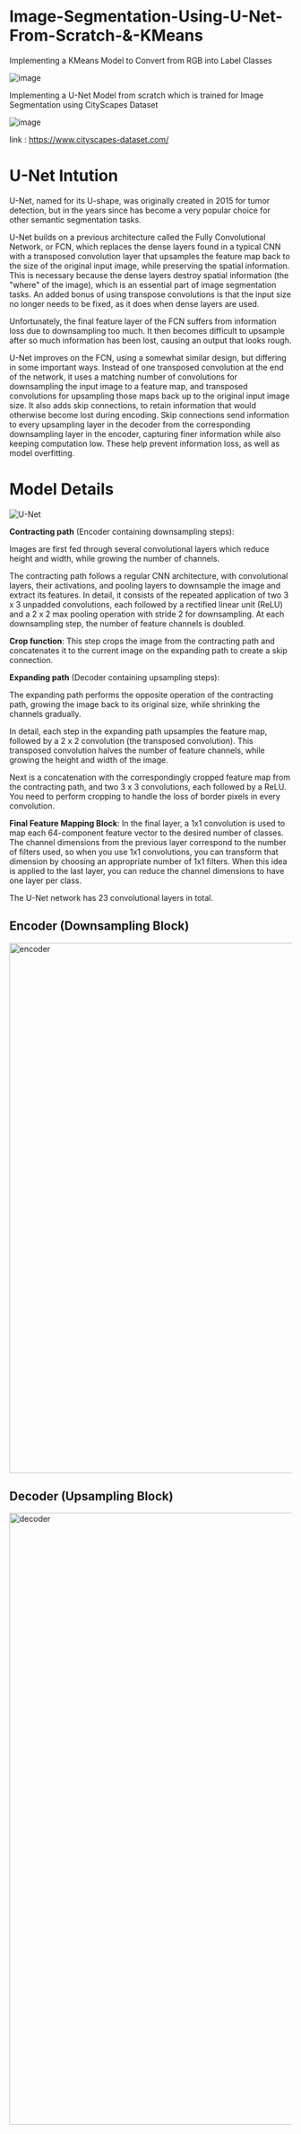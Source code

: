 # Image-Segmentation-Using-U-Net-From-Scratch-&-KMeans


Implementing a KMeans Model to Convert from RGB into Label Classes

![image](https://user-images.githubusercontent.com/99212200/190898555-831b7386-3099-4625-b566-a441f06cd03a.png)


Implementing a U-Net Model from scratch which is trained for Image Segmentation using CityScapes Dataset


![image](https://user-images.githubusercontent.com/99212200/190898580-03120aad-5259-4b03-a709-8b7a3ad9a310.png)


link :  https://www.cityscapes-dataset.com/


# U-Net Intution


U-Net, named for its U-shape, was originally created in 2015 for tumor detection, but in the years since has become a very popular choice for other semantic segmentation tasks. 

U-Net builds on a previous architecture called the Fully Convolutional Network, or FCN, which replaces the dense layers found in a typical CNN with a transposed convolution layer that upsamples the feature map back to the size of the original input image, while preserving the spatial information. This is necessary because the dense layers destroy spatial information (the "where" of the image), which is an essential part of image segmentation tasks. An added bonus of using transpose convolutions is that the input size no longer needs to be fixed, as it does when dense layers are used. 

Unfortunately, the final feature layer of the FCN suffers from information loss due to downsampling too much. It then becomes difficult to upsample after so much information has been lost, causing an output that looks rough. 

U-Net improves on the FCN, using a somewhat similar design, but differing in some important ways.  Instead of one transposed convolution at the end of the network, it uses a matching number of convolutions for downsampling the input image to a feature map, and transposed convolutions for upsampling those maps back up to the original input image size. It also adds skip connections, to retain information that would otherwise become lost during encoding. Skip connections send information to every upsampling layer in the decoder from the corresponding downsampling layer in the encoder, capturing finer information while also keeping computation low. These help prevent information loss, as well as model overfitting. 


# Model Details



![U-Net](https://user-images.githubusercontent.com/99212200/190898107-2a536a8e-a378-4ba5-aa21-3c8b0cc19080.png)


**Contracting path** (Encoder containing downsampling steps):

Images are first fed through several convolutional layers which reduce height and width, while growing the number of channels.

The contracting path follows a regular CNN architecture, with convolutional layers, their activations, and pooling layers to downsample the image and extract its features. In detail, it consists of the repeated application of two 3 x 3 unpadded convolutions, each followed by a rectified linear unit (ReLU) and a 2 x 2 max pooling operation with stride 2 for downsampling. At each downsampling step, the number of feature channels is doubled.

**Crop function**: This step crops the image from the contracting path and concatenates it to the current image on the expanding path to create a skip connection. 

**Expanding path** (Decoder containing upsampling steps):

The expanding path performs the opposite operation of the contracting path, growing the image back to its original size, while shrinking the channels gradually.

In detail, each step in the expanding path upsamples the feature map, followed by a 2 x 2 convolution (the transposed convolution). This transposed convolution halves the number of feature channels, while growing the height and width of the image.

Next is a concatenation with the correspondingly cropped feature map from the contracting path, and two 3 x 3 convolutions, each followed by a ReLU. You need to perform cropping to handle the loss of border pixels in every convolution.

**Final Feature Mapping Block**: In the final layer, a 1x1 convolution is used to map each 64-component feature vector to the desired number of classes. The channel dimensions from the previous layer correspond to the number of filters used, so when you use 1x1 convolutions, you can transform that dimension by choosing an appropriate number of 1x1 filters. When this idea is applied to the last layer, you can reduce the channel dimensions to have one layer per class. 

The U-Net network has 23 convolutional layers in total.

## Encoder (Downsampling Block)



<img width="945" alt="encoder" src="https://user-images.githubusercontent.com/99212200/190898201-fa35c1fc-fb31-4507-a71c-d71a791aabe6.png">



## Decoder (Upsampling Block)



<img width="1091" alt="decoder" src="https://user-images.githubusercontent.com/99212200/190898245-fa164f75-7dc4-49ee-a091-9df1ba268980.png">




